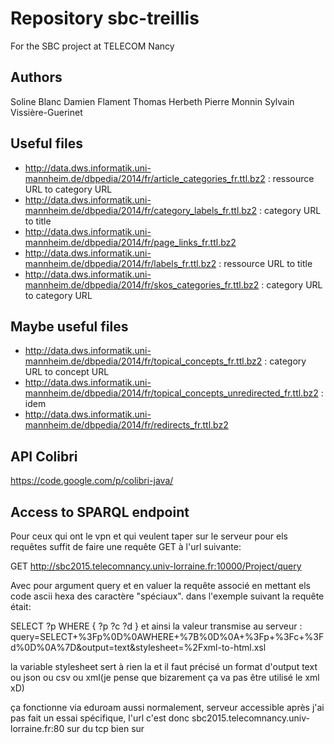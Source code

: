 Repository sbc-treillis
=======================

For the SBC project at TELECOM Nancy

Authors
-------
Soline Blanc
Damien Flament
Thomas Herbeth
Pierre Monnin
Sylvain Vissière-Guerinet

Useful files
------------

* http://data.dws.informatik.uni-mannheim.de/dbpedia/2014/fr/article_categories_fr.ttl.bz2 : ressource URL to category URL
* http://data.dws.informatik.uni-mannheim.de/dbpedia/2014/fr/category_labels_fr.ttl.bz2 : category URL to title
* http://data.dws.informatik.uni-mannheim.de/dbpedia/2014/fr/page_links_fr.ttl.bz2
* http://data.dws.informatik.uni-mannheim.de/dbpedia/2014/fr/labels_fr.ttl.bz2 : ressource URL to title
* http://data.dws.informatik.uni-mannheim.de/dbpedia/2014/fr/skos_categories_fr.ttl.bz2 : category URL to category URL 

Maybe useful files
------------------

* http://data.dws.informatik.uni-mannheim.de/dbpedia/2014/fr/topical_concepts_fr.ttl.bz2 : category URL to concept URL
* http://data.dws.informatik.uni-mannheim.de/dbpedia/2014/fr/topical_concepts_unredirected_fr.ttl.bz2 : idem
* http://data.dws.informatik.uni-mannheim.de/dbpedia/2014/fr/redirects_fr.ttl.bz2

API Colibri
-----------
https://code.google.com/p/colibri-java/

Access to SPARQL endpoint
-------------------------
Pour ceux qui ont le vpn et qui veulent taper sur le serveur pour els requêtes suffit de faire une requête GET à l'url suivante: 

 GET http://sbc2015.telecomnancy.univ-lorraine.fr:10000/Project/query


Avec pour argument query et en valuer la requête associé en mettant els code ascii hexa des caractère "spéciaux". dans l'exemple suivant la requête était: 

SELECT ?p
WHERE {
 ?p ?c ?d
}
et ainsi la valeur transmise au serveur :
query=SELECT+%3Fp%0D%0AWHERE+%7B%0D%0A+%3Fp+%3Fc+%3Fd%0D%0A%7D&output=text&stylesheet=%2Fxml-to-html.xsl

la variable stylesheet sert à rien la et il faut précisé un format d'output text ou json ou csv ou xml(je pense que bizarement ça va pas être utilisé le xml xD)

ça fonctionne via eduroam aussi normalement, serveur accessible après j'ai pas fait un essai spécifique, l'url c'est donc sbc2015.telecomnancy.univ-lorraine.fr:80 sur du tcp bien sur